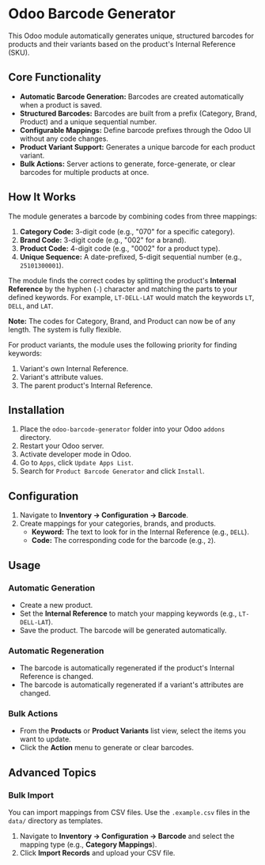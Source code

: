 # Odoo Barcode Generator

This Odoo module automatically generates unique, structured barcodes for products and their variants based on the product's Internal Reference (SKU).

## Core Functionality

- **Automatic Barcode Generation:** Barcodes are created automatically when a product is saved.
- **Structured Barcodes:** Barcodes are built from a prefix (Category, Brand, Product) and a unique sequential number.
- **Configurable Mappings:** Define barcode prefixes through the Odoo UI without any code changes.
- **Product Variant Support:** Generates a unique barcode for each product variant.
- **Bulk Actions:** Server actions to generate, force-generate, or clear barcodes for multiple products at once.

## How It Works

The module generates a barcode by combining codes from three mappings:

1.  **Category Code:** 3-digit code (e.g., "070" for a specific category).
2.  **Brand Code:** 3-digit code (e.g., "002" for a brand).
3.  **Product Code:** 4-digit code (e.g., "0002" for a product type).
4.  **Unique Sequence:** A date-prefixed, 5-digit sequential number (e.g., `25101300001`).

The module finds the correct codes by splitting the product's **Internal Reference** by the hyphen (`-`) character and matching the parts to your defined keywords. For example, `LT-DELL-LAT` would match the keywords `LT`, `DELL`, and `LAT`.

**Note:** The codes for Category, Brand, and Product can now be of any length. The system is fully flexible.

For product variants, the module uses the following priority for finding keywords:
1.  Variant's own Internal Reference.
2.  Variant's attribute values.
3.  The parent product's Internal Reference.

## Installation

1.  Place the `odoo-barcode-generator` folder into your Odoo `addons` directory.
2.  Restart your Odoo server.
3.  Activate developer mode in Odoo.
4.  Go to `Apps`, click `Update Apps List`.
5.  Search for `Product Barcode Generator` and click `Install`.

## Configuration

1.  Navigate to **Inventory -> Configuration -> Barcode**.
2.  Create mappings for your categories, brands, and products.
    -   **Keyword:** The text to look for in the Internal Reference (e.g., `DELL`).
    -   **Code:** The corresponding code for the barcode (e.g., `2`).

## Usage

### Automatic Generation
- Create a new product.
- Set the **Internal Reference** to match your mapping keywords (e.g., `LT-DELL-LAT`).
- Save the product. The barcode will be generated automatically.

### Automatic Regeneration
- The barcode is automatically regenerated if the product's Internal Reference is changed.
- The barcode is automatically regenerated if a variant's attributes are changed.

### Bulk Actions
- From the **Products** or **Product Variants** list view, select the items you want to update.
- Click the **Action** menu to generate or clear barcodes.

## Advanced Topics

### Bulk Import
You can import mappings from CSV files. Use the `.example.csv` files in the `data/` directory as templates.

1.  Navigate to **Inventory -> Configuration -> Barcode** and select the mapping type (e.g., **Category Mappings**).
2.  Click **Import Records** and upload your CSV file.